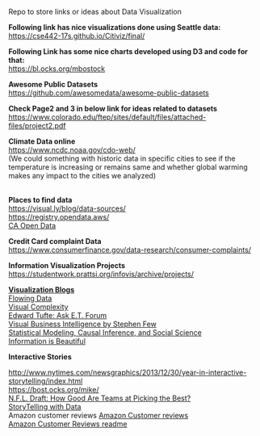 Repo to store links or ideas about Data Visualization

<strong>Following link has nice visualizations done using Seattle data:</strong> <br>
<a href="https://cse442-17s.github.io/Citiviz/final/"> https://cse442-17s.github.io/Citiviz/final/ </a>  <br>

<strong>Following Link has some nice charts developed using D3 and code for that: </strong> <br>
<a href="https://bl.ocks.org/mbostock"> https://bl.ocks.org/mbostock </a> <br>

<strong> Awesome Public Datasets </strong> <br>
<a href= "https://github.com/awesomedata/awesome-public-datasets"> 
  https://github.com/awesomedata/awesome-public-datasets
  </a><br>

<strong>Check Page2 and 3 in below link for ideas related to datasets </strong> <br>
<a href = "https://www.colorado.edu/ftep/sites/default/files/attached-files/project2.pdf"> https://www.colorado.edu/ftep/sites/default/files/attached-files/project2.pdf </a> <br>

<strong>Climate Data online</strong> <br>
<a href ="https://www.ncdc.noaa.gov/cdo-web/"> https://www.ncdc.noaa.gov/cdo-web/ </a>  <br>
(We could something with historic data in specific cities to see if the temperature is increasing or remains same
and whether global warming makes any impact to the cities we analyzed)

<br><strong>Places to find data</strong> <br>
<a href = "https://visual.ly/blog/data-sources/"> https://visual.ly/blog/data-sources/</a>  <br>
<a href ="https://registry.opendata.aws/"> https://registry.opendata.aws/ </a> <br>
<a href ="https://data.ca.gov/"> CA Open Data </a><br>

<strong>Credit Card complaint Data</strong>  <br>
<a href="https://www.consumerfinance.gov/data-research/consumer-complaints/"> https://www.consumerfinance.gov/data-research/consumer-complaints/ </a> <br>

<strong> Information Visualization Projects </strong> <br>
<a href="https://studentwork.prattsi.org/infovis/archive/projects/"> https://studentwork.prattsi.org/infovis/archive/projects/ </a> <br>

<strong> <u> Visualization Blogs </u> </strong> <br>
<a href="https://flowingdata.com/"> Flowing Data </a> <br>
<a href="http://www.visualcomplexity.com/vc/"> Visual Complexity </a> <br>
<a href="https://www.edwardtufte.com/tufte/"> Edward Tufte: Ask E.T. Forum </a> <br>
<a href="http://www.perceptualedge.com/blog/">Visual Business Intelligence by Stephen Few </a><br>
<a href="https://statmodeling.stat.columbia.edu/">Statistical Modeling, Causal Inference, and Social Science </a><br>
<a href="https://informationisbeautiful.net/">Information is Beautiful </a><br>


<strong> Interactive Stories </strong>

<a href = "http://www.nytimes.com/newsgraphics/2013/12/30/year-in-interactive-storytelling/index.html">
  http://www.nytimes.com/newsgraphics/2013/12/30/year-in-interactive-storytelling/index.html </a><br>
<a href ="https://bost.ocks.org/mike/"> https://bost.ocks.org/mike/ </a><br>

<a href = "https://archive.nytimes.com/www.nytimes.com/interactive/2013/04/25/sports/football/picking-the-best-in-the-nfl-draft.html">
  N.F.L. Draft: How Good Are Teams at Picking the Best?</a> <br>
<a href ="https://piktochart.com/blog/storytelling-with-data/">StoryTelling with Data </a><br>
Amazon customer reviews
<a href="https://s3.amazonaws.com/amazon-reviews-pds/tsv/index.txt">Amazon Customer reviews </a> <br>
<a href="https://s3.amazonaws.com/amazon-reviews-pds/readme.html">Amazon Customer Reviews readme </a><br>
